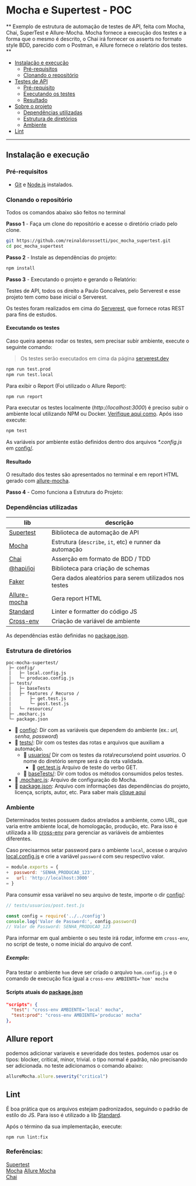 # Mocha e Supertest - POC

** Exemplo de estrutura de automação de testes de API, feita com Mocha, Chai, SuperTest e Allure-Mocha. 
Mocha fornece a execução dos testes e a forma que o mesmo é descrito, o Chai irá fornecer os asserts no formato style BDD, parecido com o Postman, e Allure fornece o relatório dos testes. **

- [Instalação e execução](#instalação-e-execução)
  - [Pré-requisitos](#pré-requisitos)
  - [Clonando o repositório](#clonando-o-repositório)
- [Testes de API](#testes-de-api)
  - [Pré-requisito](#pré-requisito)
  - [Executando os testes](#executando-os-testes)
  - [Resultado](#resultado)
- [Sobre o projeto](#sobre-o-projeto)
  - [Dependências utilizadas](#dependências-utilizadas)
  - [Estrutura de diretórios](#estrutura-de-diretórios)
  - [Ambiente](#ambiente)
- [Lint](#lint)

---

## Instalação e execução

### Pré-requisitos

- [Git](https://git-scm.com/download/) e [Node.js](https://nodejs.org/en/download/) instalados.

### Clonando o repositório

Todos os comandos abaixo são feitos no terminal

**Passo 1** - Faça um clone do repositório e acesse o diretório criado pelo clone.

```sh
git https://github.com/reinaldorossetti/poc_mocha_supertest.git 
cd poc_mocha_supertest
```

**Passo 2** - Instale as dependências do projeto:

```sh
npm install
```

**Passo 3** - Executando o projeto e gerando o Relatório:

Testes de API, todos os direito a Paulo Goncalves, pelo Serverest e esse projeto tem como base inicial o Serverest.

Os testes foram realizados em cima do [Serverest](https://github.com/PauloGoncalvesBH/ServeRest), que fornece rotas REST para fins de estudos.

#### Executando os testes

Caso queira apenas rodar os testes, sem precisar subir ambiente, execute o seguinte comando:

> Os testes serão executados em cima da página [serverest.dev](http://serverest.dev/)

```sh
npm run test.prod
npm run test.local
```
Para exibir o Report (Foi utilizado o Allure Report):
```sh
npm run report
```

Para executar os testes localmente (_http://localhost:3000_) é preciso subir o ambiente local utilizando NPM ou Docker. [Verifique aqui como](https://github.com/PauloGoncalvesBH/ServeRest#ambientes-dispon%C3%ADveis). Após isso execute:

```sh
npm test
```

As variáveis por ambiente estão definidos dentro dos arquivos _*.config.js_ em [config/](config).

#### Resultado

O resultado dos testes são apresentados no terminal e em report HTML gerado com [allure-mocha](https://www.npmjs.com/package/allure-mocha).

**Passo 4** - Como funciona a Estrutura do Projeto:

### Dependências utilizadas
| lib | descrição
| --- | ---
| [Supertest](https://www.npmjs.com/package/supertest) | Biblioteca de automação de API
| [Mocha](https://www.npmjs.com/package/mocha) | Estrutura (`describe`, `it`, etc) e runner da automação
| [Chai](https://www.npmjs.com/package/chai)| Asserção em formato de BDD / TDD
| [@hapi/joi](https://www.npmjs.com/package/@hapi/joi) | Biblioteca para criação de schemas
| [Faker](https://www.npmjs.com/package/faker)| Gera dados aleatórios para serem utilizados nos testes
| [Allure-mocha](https://www.npmjs.com/package/allure-mocha)| Gera report HTML
| [Standard](https://www.npmjs.com/package/standard)| Linter e formatter do código JS
| [Cross-env](https://www.npmjs.com/package/cross-env)| Criação de variável de ambiente

As dependências estão definidas no [package.json](./package.json).

### Estrutura de diretórios

```
poc-mocha-supertest/
 ├─ config/
 |   ├─ local.config.js
 |   └─ producao.config.js
 ├─ tests/
 |   ├─ baseTests
 |   ├─ features / Recurso /
 |       ├─ get.test.js
 |       └─ post.test.js
 |   └─ resources/
 ├─ .mocharc.js
 └─ package.json
```

- :file_folder: [config/](config): Dir com as variáveis que dependem do ambiente (ex.: _url, senha, password_)
- :file_folder: [tests/](tests): Dir com os testes das rotas e arquivos que auxiliam a automação.
  - :file_folder: [usuarios/](tests/usuarios) Dir com os testes da rota\recurso\end point _usuarios_. O nome do diretório sempre será o da rota validada.
    - :page_with_curl: [get.test.js](test/usuarios/get.test.js) Arquivo de teste do verbo GET.
  - :file_folder: [baseTests/](tests/baseTests): Dir com todos os métodos consumidos pelos testes.
- :page_with_curl: [.mocharc.js](.mocharc.js): Arquivo de configuração do Mocha.
- :page_with_curl: [package.json](package.json): Arquivo com informações das dependências do projeto, licença, scripts, autor, etc. Para saber mais [clique aqui](https://docs.npmjs.com/files/package.json)

### Ambiente

Determinados testes possuem dados atrelados a ambiente, como URL, que varia entre ambiente local, de homologação, produção, etc. Para isso é utilizada a lib [cross-env](https://www.npmjs.com/package/cross-env) para gerenciar as variáveis de ambientes diferentes.

Caso precisarmos setar password para o ambiente `local`, acesse o arquivo [local.config.js](config/local.config.js) e crie a variável `password` com seu respectivo valor.

``` js
= module.exports = {
+  password: 'SENHA_PRODUCAO_123',
=   url: 'http://localhost:3000'
= }
```

Para consumir essa variável no seu arquivo de teste, importe o dir [config/](config):
``` js
// tests/usuarios/post.test.js

const config = require('../../config')
console.log('Valor de Password:', config.password)
// Valor de Password: SENHA_PRODUCAO_123
```

Para informar em qual ambiente o seu teste irá rodar, informe em `cross-env`, no script de teste, o nome inicial do arquivo de conf.

##### Exemplo:

Para testar o ambiente `hom` deve ser criado o arquivo `hom.config.js` e o comando de execução fica igual a `cross-env AMBIENTE='hom' mocha`

#### Scripts atuais do [package.json](package.json)

``` json
"scripts": {
  "test": "cross-env AMBIENTE='local' mocha",
  "test:prod": "cross-env AMBIENTE='producao' mocha"
},
```

## Allure report  
podemos adicionar variaveis e severidade dos testes.
podemos usar os tipos: blocker, critical, minor, trivial.
o tipo normal é padrão, não precisando ser adicionada.
no teste adicionamos o comando abaixo:
````js
allureMocha.allure.severity("critical")
````

## Lint  

É boa prática que os arquivos estejam padronizados, seguindo o padrão de estilo do JS.
Para isso é utilizado a lib [Standard](https://www.npmjs.com/package/standard).

Após o término da sua implementação, execute:

`npm run lint:fix`

### Referências:  
[Supertest](https://github.com/ladjs/supertest#readme)   
[Mocha](https://mochajs.org)
[Allure Mocha](https://docs.qameta.io/allure/#_mocha)  
[Chai](https://www.chaijs.com/api/bdd/)  
